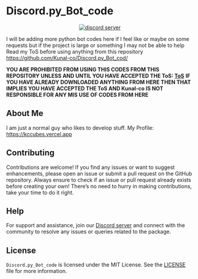 # Discord.py_Bot_code

<div align="center">
	<p>
		<a href="https://discord.gg/hSpXyy8Cgh">
    <img src="https://img.shields.io/discord/1237763801051431046?color=5865F2&logo=discord&logoColor=white" alt="discord server" />
    </a>
	</p>
</div>

I will be adding more python bot codes here if I feel like or maybe on some requests but if the project is large or something I may not be able to help
Read my ToS before using anything from this repository https://github.com/Kunal-co/Discord.py_Bot_cod/

**YOU ARE PROHIBITED FROM USING THIS CODES FROM THIS REPOSITORY UNLESS AND UNTIL YOU HAVE ACCEPTED THE ToS: [ToS](ToS.md)**
**IF YOU HAVE ALREADY DOWNLOADED ANYTHING FROM HERE THEN THAT IMPLIES YOU HAVE ACCEPTED THE ToS AND Kunal-co IS NOT RESPONSIBLE FOR ANY MIS USE OF CODES FROM HERE**

## About Me
I am just a normal guy who likes to develop stuff.
My Profile: https://kccubes.vercel.app

## Contributing

Contributions are welcome! If you find any issues or want to suggest enhancements, please open an issue or submit a pull request on the GitHub repository. Always ensure to check if an issue or pull request already exists before creating your own! There’s no need to hurry in making contributions, take your time to do it right.

## Help

For support and assistance, join our [Discord server](https://discord.gg/PEwPXB2Yrb) and connect with the community to resolve any issues or queries related to the package.

## License

`Discord.py_Bot_code` is licensed under the MIT License. See the [LICENSE](LICENSE) file for more information.
